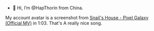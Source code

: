 - 👋 Hi, I’m @HapThorin from China.

My account avatar is a screenshot from [Snail's House - Pixel Galaxy (Official MV)](https://www.youtube.com/watch?v=3nlSDxvt6JU) in 1:03. That's A really nice song. 
